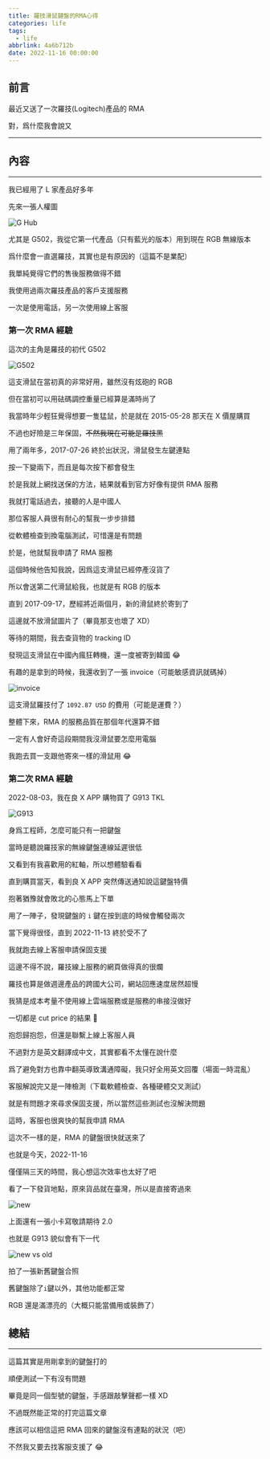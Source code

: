```yaml
---
title: 羅技滑鼠鍵盤的RMA心得
categories: life
tags:
  - life
abbrlink: 4a6b712b
date: 2022-11-16 00:00:00
---
```


## 前言

最近又送了一次羅技(Logitech)產品的 RMA

對，爲什麼我會說又

---

<!--more-->

## 內容

---

我已經用了 L 家產品好多年

先來一張人權圖

![G Hub](https://i.imgur.com/FMEEkFV.png)

尤其是 G502，我從它第一代產品（只有藍光的版本）用到現在 RGB 無線版本

爲什麼會一直選羅技，其實也是有原因的（這篇不是業配）

我單純覺得它們的售後服務做得不錯

我使用過兩次羅技產品的客戶支援服務

一次是使用電話，另一次使用線上客服

### 第一次 RMA 經驗

這次的主角是羅技的初代 G502

![G502](https://i.imgur.com/nJ8R4QN.png)

這支滑鼠在當初真的非常好用，雖然沒有炫砲的 RGB

但在當初可以用砝碼調控重量已經算是滿時尚了

我當時年少輕狂覺得想要一隻猛鼠，於是就在 2015-05-28 那天在 X 價屋購買

不過也好險是三年保固，~~不然我現在可能是羅技黑~~

用了兩年多，2017-07-26 終於出狀況，滑鼠發生左鍵連點

按一下變兩下，而且是每次按下都會發生

於是我就上網找送保的方法，結果就看到官方好像有提供 RMA 服務

我就打電話過去，接聽的人是中國人

那位客服人員很有耐心的幫我一步步排錯

從軟體檢查到換電腦測試，可惜還是有問題

於是，他就幫我申請了 RMA 服務

這個時候他告知我說，因爲這支滑鼠已經停產沒貨了

所以會送第二代滑鼠給我，也就是有 RGB 的版本

直到 2017-09-17，歷經將近兩個月，新的滑鼠終於寄到了

這邊就不放滑鼠圖片了（畢竟那支也壞了 XD）

等待的期間，我去查貨物的 tracking ID

發現這支滑鼠在中國內瘋狂轉機，還一度被寄到韓國 😂

有趣的是拿到的時候，我還收到了一張 invoice（可能敏感資訊就碼掉）

![invoice](https://i.imgur.com/t7tcuxW.jpg)

這支滑鼠羅技付了 `1092.87 USD` 的費用（可能是運費？）

整體下來，RMA 的服務品質在那個年代還算不錯

一定有人會好奇這段期間我沒滑鼠要怎麼用電腦

我跑去買一支跟他寄來一樣的滑鼠用 😂

### 第二次 RMA 經驗

2022-08-03，我在良 X APP 購物買了 G913 TKL

![G913](https://i.imgur.com/xpPwXOI.png)

身爲工程師，怎麼可能只有一把鍵盤

當時是聽說羅技家的無線鍵盤連線延遲很低

又看到有我喜歡用的紅軸，所以想體驗看看

直到購買當天，看到良 X APP 突然傳送通知說這鍵盤特價

抱著猶豫就會敗北的心態馬上下單

用了一陣子，發現鍵盤的 `i` 鍵在按到底的時候會觸發兩次

當下覺得很怪，直到 2022-11-13 終於受不了

我就跑去線上客服申請保固支援

這邊不得不說，羅技線上服務的網頁做得真的很爛

羅技也算是做週邊產品的跨國大公司，網站回應速度居然超慢

我猜是成本考量不使用線上雲端服務或是服務的串接沒做好

一切都是 cut price 的結果 🥺

抱怨歸抱怨，但還是聯繫上線上客服人員

不過對方是英文翻譯成中文，其實都看不太懂在說什麼

爲了避免對方也靠中翻英導致溝通障礙，我只好全用英文回覆（場面一時混亂）

客服解說完又是一陣檢測（下載軟體檢查、各種硬體交叉測試）

就是有問題才來尋求保固支援，所以當然這些測試也沒解決問題

這時，客服也很爽快的幫我申請 RMA

這次不一樣的是，RMA 的鍵盤很快就送來了

也就是今天，2022-11-16

僅僅隔三天的時間，我心想這次效率也太好了吧

看了一下發貨地點，原來貨品就在臺灣，所以是直接寄過來

![new](https://i.imgur.com/3HYE6Lk.jpg)

上面還有一張小卡寫敬請期待 2.0

也就是 G913 貌似會有下一代

![new vs old](https://i.imgur.com/plTNmk5.jpg)

拍了一張新舊鍵盤合照

舊鍵盤除了`i`鍵以外，其他功能都正常

RGB 還是滿漂亮的（大概只能當備用或裝飾了）

## 總結

---

這篇其實是用剛拿到的鍵盤打的

順便測試一下有沒有問題

畢竟是同一個型號的鍵盤，手感跟敲擊聲都一樣 XD

不過既然能正常的打完這篇文章

應該可以相信這把 RMA 回來的鍵盤沒有連點的狀況（吧）

不然我又要去找客服支援了 😂
